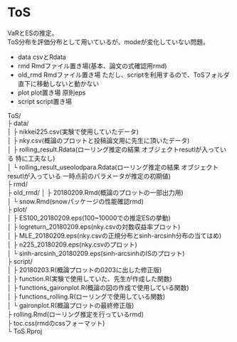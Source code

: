 # ToS

VaRとESの推定。  
ToS分布を評価分布として用いているが、modeが変化していない問題。

- data csvとRdata
- rmd Rmdファイル置き場(基本、論文の式確認用rmd)
- old_rmd Rmdファイル置き場 ただし、scriptを利用するので、ToSフォルダ直下に移動しないと動かない
- plot plot置き場 原則eps
- script script置き場

ToS/  
├ data/  
│     ├ nikkei225.csv(実験で使用していたデータ)  
│     ├ nky.csv(概論のプロットと投稿論文用に先生に頂いたデータ)  
│     ├ rolling_result.Rdata(ローリング推定の結果 オブジェクトresutlが入っている 特に工夫なし)  
│     └ rolling_result_useolodpara.Rdata(ローリング推定の結果 オブジェクトresutlが入っている 一時点前のパラメータが推定の初期値)  
├ rmd/  
├ old_rmd/
│        ├ 20180209.Rmd(概論のプロットの一部出力用)  
│       └ snow.Rmd(snowパッケージの性能確認rmd)  
├ plot/  
│     ├ ES100_20180209.eps(100~10000での推定ESの挙動)  
│     ├ logreturn_20180209.eps(nky.csvの対数収益率プロット)  
│     ├ MLE_20180209.eps(nky.csvの正規分布とsinh-arcsinh分布の当てはめ)  
│     ├ n225_20180209.eps(nky.csvのプロット)  
│     └ sinh-arcsinh_20180209.eps(sinh-arcsinhのISのプロット)  
├ script/  
│       ├ 20180203.R(概論プロットの0203に出した修正版)  
│       ├ function.R(実験で使用していた、先生が作成した関数)  
│       ├ functions_gaironplot.R(概論の図の作成で使用している関数)  
│       ├ functions_rolling.R(ローリングで使用している関数)  
│       └ gaironplot.R(概論プロットの最終修正版)  
├ rolling.Rmd(ローリング推定を行っているrmd)  
├ toc.css(rmdのcssフォーマット)  
└ ToS.Rproj  


